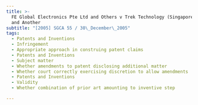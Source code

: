 ```yaml
---
title: >-
  FE Global Electronics Pte Ltd and Others v Trek Technology (Singapore) Pte Ltd
  and Another
subtitle: "[2005] SGCA 55 / 30\_December\_2005"
tags:
  - Patents and Inventions
  - Infringement
  - Appropriate approach in construing patent claims
  - Patents and Inventions
  - Subject matter
  - Whether amendments to patent disclosing additional matter
  - Whether court correctly exercising discretion to allow amendments
  - Patents and Inventions
  - Validity
  - Whether combination of prior art amounting to inventive step

---
```


